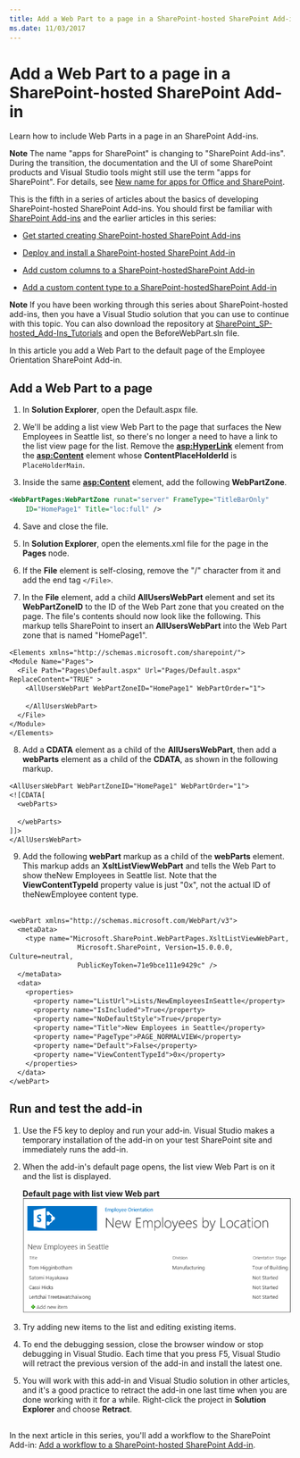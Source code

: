 ```yaml
---
title: Add a Web Part to a page in a SharePoint-hosted SharePoint Add-in
ms.date: 11/03/2017
---
```

# Add a Web Part to a page in a SharePoint-hosted SharePoint Add-in
Learn how to include Web Parts in a page in an SharePoint Add-ins.
 

 **Note**  The name "apps for SharePoint" is changing to "SharePoint Add-ins". During the transition, the documentation and the UI of some SharePoint products and Visual Studio tools might still use the term "apps for SharePoint". For details, see  [New name for apps for Office and SharePoint](new-name-for-apps-for-sharepoint.md#bk_newname).
 

This is the fifth in a series of articles about the basics of developing SharePoint-hosted SharePoint Add-ins. You should first be familiar with  [SharePoint Add-ins](sharepoint-add-ins.md) and the earlier articles in this series:
 

-  [Get started creating SharePoint-hosted SharePoint Add-ins](get-started-creating-sharepoint-hosted-sharepoint-add-ins.md)
    
 
-  [Deploy and install a SharePoint-hosted SharePoint Add-in](deploy-and-install-a-sharepoint-hosted-sharepoint-add-in.md)
    
 
-  [Add custom columns to a SharePoint-hostedSharePoint Add-in](add-custom-columns-to-a-sharepoint-hostedsharepoint-add-in.md)
    
 
-  [Add a custom content type to a SharePoint-hostedSharePoint Add-in](add-a-custom-content-type-to-a-sharepoint-hostedsharepoint-add-in.md)
    
 

 **Note**  If you have been working through this series about SharePoint-hosted add-ins, then you have a Visual Studio solution that you can use to continue with this topic. You can also download the repository at  [SharePoint_SP-hosted_Add-Ins_Tutorials](https://github.com/SharePoint/SharePoint_SP-hosted_Add-Ins_Tutorials) and open the BeforeWebPart.sln file.
 

In this article you add a Web Part to the default page of the Employee Orientation SharePoint Add-in.
 

## Add a Web Part to a page


 

 

1. In  **Solution Explorer**, open the Default.aspx file. 
    
 
2. We'll be adding a list view Web Part to the page that surfaces the New Employees in Seattle list, so there's no longer a need to have a link to the list view page for the list. Remove the **<asp:HyperLink>** element from the **<asp:Content>** element whose **ContentPlaceHolderId** is `PlaceHolderMain`. 
    
 
3. Inside the same  **<asp:Content>** element, add the following **WebPartZone**. 
    
  ```XML
  <WebPartPages:WebPartZone runat="server" FrameType="TitleBarOnly" 
      ID="HomePage1" Title="loc:full" />

  ```

4. Save and close the file.
    
 
5. In  **Solution Explorer**, open the elements.xml file for the page in the  **Pages** node.
    
 
6. If the  **File** element is self-closing, remove the "/" character from it and add the end tag `</File>`.
    
 
7. In the  **File** element, add a child **AllUsersWebPart** element and set its **WebPartZoneID** to the ID of the Web Part zone that you created on the page. The file's contents should now look like the following. This markup tells SharePoint to insert an **AllUsersWebPart** into the Web Part zone that is named "HomePage1".
    
  ```
  <Elements xmlns="http://schemas.microsoft.com/sharepoint/">
  <Module Name="Pages">
    <File Path="Pages\Default.aspx" Url="Pages/Default.aspx" ReplaceContent="TRUE" >
      <AllUsersWebPart WebPartZoneID="HomePage1" WebPartOrder="1">

      </AllUsersWebPart>
    </File>
  </Module>
</Elements>

  ```

8. Add a  **CDATA** element as a child of the **AllUsersWebPart**, then add a  **webParts** element as a child of the **CDATA**, as shown in the following markup. 
    
  ```
  <AllUsersWebPart WebPartZoneID="HomePage1" WebPartOrder="1">
  <![CDATA[
    <webParts>

    </webParts>
  ]]>
</AllUsersWebPart>
  ```

9. Add the following  **webPart** markup as a child of the **webParts** element. This markup adds an **XsltListViewWebPart** and tells the Web Part to show theNew Employees in Seattle list. Note that the **ViewContentTypeId** property value is just "0x", not the actual ID of theNewEmployee content type.
    
  ```
  
  <webPart xmlns="http://schemas.microsoft.com/WebPart/v3">
    <metaData>
      <type name="Microsoft.SharePoint.WebPartPages.XsltListViewWebPart, 
                   Microsoft.SharePoint, Version=15.0.0.0, Culture=neutral, 
                   PublicKeyToken=71e9bce111e9429c" />
    </metaData>
    <data>
      <properties>
        <property name="ListUrl">Lists/NewEmployeesInSeattle</property>
        <property name="IsIncluded">True</property>
        <property name="NoDefaultStyle">True</property>
        <property name="Title">New Employees in Seattle</property>
        <property name="PageType">PAGE_NORMALVIEW</property>
        <property name="Default">False</property>
        <property name="ViewContentTypeId">0x</property>
      </properties>
    </data>
  </webPart>
  ```


## Run and test the add-in

1. Use the F5 key to deploy and run your add-in. Visual Studio makes a temporary installation of the add-in on your test SharePoint site and immediately runs the add-in. 
    
 
2. When the add-in's default page opens, the list view Web Part is on it and the list is displayed. 
    
    **Default page with list view Web part**
  ![Default page of the add-in with the "New Employees in Seattle" list displayed in a Web Part.](media/31e8e4b1-e2e6-416b-b360-9979a1f16fc7.PNG)
 
3. Try adding new items to the list and editing existing items.
    
 
4. To end the debugging session, close the browser window or stop debugging in Visual Studio. Each time that you press F5, Visual Studio will retract the previous version of the add-in and install the latest one.
    
 
5. You will work with this add-in and Visual Studio solution in other articles, and it's a good practice to retract the add-in one last time when you are done working with it for a while. Right-click the project in  **Solution Explorer** and choose **Retract**.
    
 

## 
<a name="Nextsteps"> </a>

In the next article in this series, you'll add a workflow to the SharePoint Add-in:  [Add a workflow to a SharePoint-hosted SharePoint Add-in](add-a-workflow-to-a-sharepoint-hosted-sharepoint-add-in.md).
 

 

